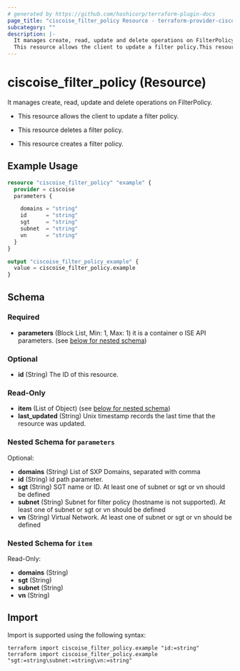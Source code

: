 ```yaml
---
# generated by https://github.com/hashicorp/terraform-plugin-docs
page_title: "ciscoise_filter_policy Resource - terraform-provider-ciscoise"
subcategory: ""
description: |-
  It manages create, read, update and delete operations on FilterPolicy.
  This resource allows the client to update a filter policy.This resource deletes a filter policy.This resource creates a filter policy.
---
```


# ciscoise_filter_policy (Resource)

It manages create, read, update and delete operations on FilterPolicy.

- This resource allows the client to update a filter policy.

- This resource deletes a filter policy.

- This resource creates a filter policy.

## Example Usage

```terraform
resource "ciscoise_filter_policy" "example" {
  provider = ciscoise
  parameters {

    domains = "string"
    id      = "string"
    sgt     = "string"
    subnet  = "string"
    vn      = "string"
  }
}

output "ciscoise_filter_policy_example" {
  value = ciscoise_filter_policy.example
}
```

<!-- schema generated by tfplugindocs -->
## Schema

### Required

- **parameters** (Block List, Min: 1, Max: 1) it is a container o ISE API parameters. (see [below for nested schema](#nestedblock--parameters))

### Optional

- **id** (String) The ID of this resource.

### Read-Only

- **item** (List of Object) (see [below for nested schema](#nestedatt--item))
- **last_updated** (String) Unix timestamp records the last time that the resource was updated.

<a id="nestedblock--parameters"></a>
### Nested Schema for `parameters`

Optional:

- **domains** (String) List of SXP Domains, separated with comma
- **id** (String) id path parameter.
- **sgt** (String) SGT name or ID. At least one of subnet or sgt or vn should be defined
- **subnet** (String) Subnet for filter policy (hostname is not supported).
At least one of subnet or sgt or vn should be defined
- **vn** (String) Virtual Network.
At least one of subnet or sgt or vn should be defined


<a id="nestedatt--item"></a>
### Nested Schema for `item`

Read-Only:

- **domains** (String)
- **sgt** (String)
- **subnet** (String)
- **vn** (String)

## Import

Import is supported using the following syntax:

```shell
terraform import ciscoise_filter_policy.example "id:=string"
terraform import ciscoise_filter_policy.example "sgt:=string\subnet:=string\vn:=string"
```
